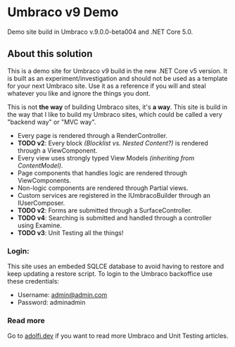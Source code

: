 # Umbraco v9 Demo
Demo site build in Umbraco v.9.0.0-beta004 and .NET Core 5.0.

## About this solution
This is a demo site for Umbraco v9 build in the new .NET Core v5 version. 
It is built as an experiment/investigation and should not be used as a template for your next Umbraco site.
Use it as a reference if you will and steal whatever you like and ignore the things you dont.

This is not **the way** of building Umbraco sites, it's **a way**. 
This site is build in the way that I like to build my Umbraco sites, which could be called a very "backend way" or "MVC way". 
- Every page is rendered through a RenderController.
- **TODO v2**: Every block *(Blocklist vs. Nested Content?)* is rendered through a ViewComponent.
- Every view uses strongly typed View Models *(inheriting from ContentModel)*.
- Page components that handles logic are rendered through ViewComponents.
- Non-logic components are rendered through Partial views.
- Custom services are registered in the IUmbracoBuilder through an IUserComposer.
- **TODO v2**: Forms are submitted through a SurfaceController.
- **TODO v4**: Searching is submitted and handled through a controller using Examine.
- **TODO v3**: Unit Testing all the things!

### Login:
This site uses an embeded SQLCE database to avoid having to restore and keep updating a restore script.
To login to the Umbraco backoffice use these credentials:
- Username: admin@admin.com
- Password: adminadmin

### Read more
Go to [adolfi.dev](https://adolfi.dev) if you want to read more Umbraco and Unit Testing articles.
